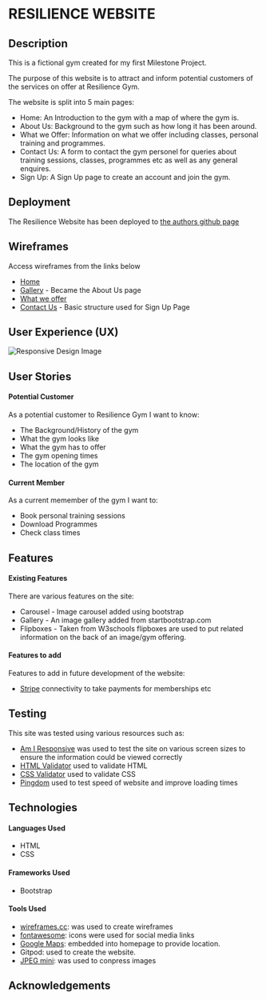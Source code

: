 # RESILIENCE WEBSITE
## Description
This is a fictional gym created for my first Milestone Project.

The purpose of this website is to attract and inform potential customers of the services on offer at Resilience Gym.

The website is split into 5 main pages:

- Home: An Introduction to the gym with a map of where the gym is.
- About Us: Background to the gym such as how long it has been around.
- What we Offer: Information on what we offer including classes, personal training and programmes.
- Contact Us: A form to contact the gym personel for queries about training sessions, classes, programmes etc as well as any general enquires.
- Sign Up: A Sign Up page to create an account and join the gym.

## Deployment
The Resilience Website has been deployed to [the authors github page](https://github.com/ShaunWard/Milestone-Project-One)

## Wireframes
Access wireframes from the links below

- [Home](https://wireframe.cc/8a3TTu)
- [Gallery](https://wireframe.cc/2hAhTz) - Became the About Us page
- [What we offer](https://wireframe.cc/CQMoWn)
- [Contact Us](https://wireframe.cc/ljCIyF) - Basic structure used for Sign Up Page

## User Experience (UX)

![Responsive Design Image](https://github.com/ShaunWard/Milestone-Project-One/blob/master/images/responsive-design-image.png?raw=true)

## User Stories

#### Potential Customer
As a potential customer to Resilience Gym I want to know:
- The Background/History of the gym
- What the gym looks like
- What the gym has to offer
- The gym opening times
- The location of the gym

#### Current Member
As a current memember of the gym I want to:
- Book personal training sessions
- Download Programmes
- Check class times

## Features

#### Existing Features
There are various features on the site:

- Carousel - Image carousel added using bootstrap
- Gallery - An image gallery added from startbootstrap.com
- Flipboxes - Taken from W3schools flipboxes are used to put related information on the back of an image/gym offering.

#### Features to add
Features to add in future development of the website:

- [Stripe](https://stripe.com/gb) connectivity to take payments for memberships etc

## Testing
This site was tested using various resources such as:

- [Am I Responsive](http://ami.responsivedesign.is/) was used to test the site on various screen sizes to ensure the information could be viewed correctly
- [HTML Validator](https://validator.w3.org/) used to validate HTML
- [CSS Validator](https://jigsaw.w3.org/css-validator/) used to validate CSS
- [Pingdom](https://tools.pingdom.com/#5ca554057c800000) used to test speed of website and improve loading times

## Technologies

#### Languages Used
- HTML
- CSS

#### Frameworks Used
- Bootstrap

#### Tools Used
- [wireframes.cc](https://wireframe.cc/): was used to create wireframes
- [fontawesome](https://fontawesome.com/icons?d=gallery): icons were used for social media links
- [Google Maps](https://www.google.com/maps): embedded into homepage to provide location.
- Gitpod: used to create the website.
- [JPEG mini](https://www.jpegmini.com/): was used to conpress images

## Acknowledgements
